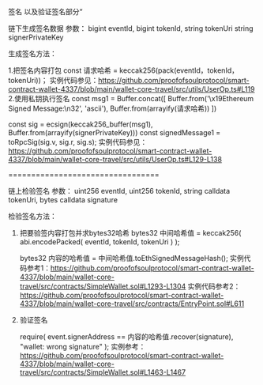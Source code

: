 签名 以及验证签名部分“



链下生成签名数据
参数：
bigint eventId,
bigint tokenId,
string tokenUri
string signerPrivateKey

生成签名方法：

1.把签名内容打包
  const 请求哈希 = keccak256(pack(eventId，tokenId，tokenUri))；
  实例代码参见：https://github.com/proofofsoulprotocol/smart-contract-wallet-4337/blob/main/wallet-core-travel/src/utils/UserOp.ts#L119
2.使用私钥执行签名
  const msg1 = Buffer.concat([
    Buffer.from('\x19Ethereum Signed Message:\n32', 'ascii'),
    Buffer.from(arrayify(请求哈希))
  ])

  const sig = ecsign(keccak256_buffer(msg1), Buffer.from(arrayify(signerPrivateKey)))
  const signedMessage1 = toRpcSig(sig.v, sig.r, sig.s);
  实例代码参见：https://github.com/proofofsoulprotocol/smart-contract-wallet-4337/blob/main/wallet-core-travel/src/utils/UserOp.ts#L129-L138



=================================

链上检验签名
参数：  uint256 eventId,
       uint256 tokenId,
       string calldata tokenUri,
       bytes calldata signature

检验签名方法：
 1. 把要验签内容打包并求bytes32哈希
	 bytes32 中间哈希值 = keccak256(
	            abi.encodePacked(
	                eventId,
	                tokenId,
	                tokenUri
	            )
	        );

 	bytes32 内容的哈希值 = 中间哈希值.toEthSignedMessageHash();
 实例代码参考1：https://github.com/proofofsoulprotocol/smart-contract-wallet-4337/blob/main/wallet-core-travel/src/contracts/SimpleWallet.sol#L1293-L1304
 实例代码参考2：https://github.com/proofofsoulprotocol/smart-contract-wallet-4337/blob/main/wallet-core-travel/src/contracts/EntryPoint.sol#L611


 2. 验证签名
    
    require(
            event.signerAddress == 内容的哈希值.recover(signature),
            "wallet: wrong signature"
        );
   实例参考：https://github.com/proofofsoulprotocol/smart-contract-wallet-4337/blob/main/wallet-core-travel/src/contracts/SimpleWallet.sol#L1463-L1467
